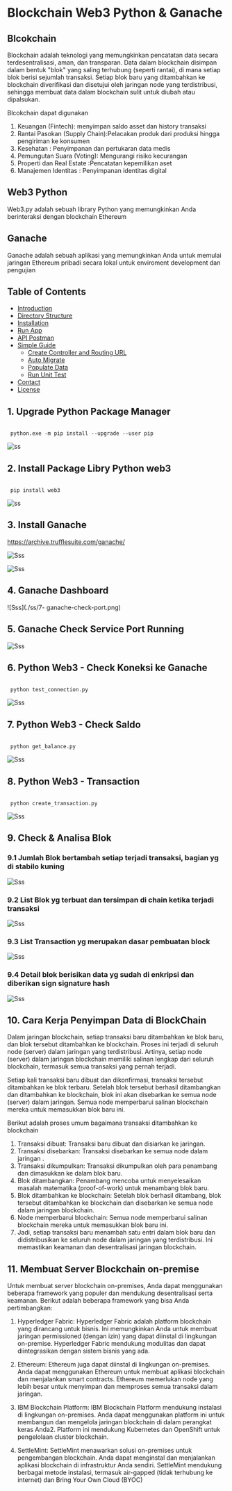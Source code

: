 # Blockchain Web3 Python & Ganache

## Blcokchain 
Blockchain adalah teknologi yang memungkinkan pencatatan data secara terdesentralisasi, aman, dan transparan. 
Data dalam blockchain disimpan dalam bentuk "blok" yang saling terhubung (seperti rantai), 
di mana setiap blok berisi sejumlah transaksi. 
Setiap blok baru yang ditambahkan ke blockchain diverifikasi dan disetujui oleh jaringan node yang terdistribusi, 
sehingga membuat data dalam blockchain sulit untuk diubah atau dipalsukan.

Blcokchain dapat digunakan 
1. Keuangan (Fintech): menyimpan saldo asset dan history transaksi 
2. Rantai Pasokan (Supply Chain):Pelacakan produk dari produksi hingga pengiriman ke konsumen
3. Kesehatan : Penyimpanan dan pertukaran data medis
4. Pemungutan Suara (Voting): Mengurangi risiko kecurangan
5. Properti dan Real Estate :Pencatatan kepemilikan aset
6. Manajemen Identitas : Penyimpanan identitas digital

## Web3 Python
Web3.py adalah sebuah library Python yang memungkinkan Anda berinteraksi dengan blockchain Ethereum


## Ganache
Ganache adalah sebuah aplikasi yang memungkinkan Anda untuk memulai jaringan Ethereum pribadi secara lokal
untuk enviroment development dan pengujian 


## Table of Contents
- [Introduction](#introduction)
- [Directory Structure](#directory-structure)
- [Installation](#installation)
- [Run App](#run-app)
- [API Postman](#API-Postmant)
- [Simple Guide](#simple-guide)
  - [Create Controller and Routing URL](#create-controller-and-routing-url)
  - [Auto Migrate](#auto-migrate)
  - [Populate Data](#populate-data)
  - [Run Unit Test](#run-unit-test)
- [Contact](#contact)
- [License](#license)

 
 
 
## 1. Upgrade Python Package Manager 

<pre><code>
 python.exe -m pip install --upgrade --user pip </code></pre>
 
![ss](./ss/1-pip-pip3-version.png)

## 2. Install Package Libry Python web3
 
 <pre><code>
 pip install web3 </code></pre>

 ![ss](./ss/2-python-install-web3.png)
 

## 3. Install Ganache

https://archive.trufflesuite.com/ganache/

![Sss](./ss/4-ganache-dowload.png)

![Sss](./ss/6-ganache-install.png)


## 4. Ganache Dashboard

![Sss](./ss/7- ganache-check-port.png)


## 5. Ganache Check Service Port Running 

![Sss](./ss/7-ganache-port.png)

## 6. Python Web3 - Check Koneksi ke Ganache

 <pre><code>
 python test_connection.py  </code></pre>

![Sss](./ss/7-ganache-test-koneksi.png)

## 7. Python Web3 - Check Saldo 

 <pre><code>
 python get_balance.py </code></pre>

![Sss](./ss/7-test-get-saldo.png)

## 8. Python Web3 - Transaction

 <pre><code>
 python create_transaction.py </code></pre>

![Sss](./ss/8-ubah-saldo.png)


## 9. Check & Analisa Blok 

### 9.1 Jumlah Blok bertambah setiap terjadi transaksi, bagian yg di stabilo kuning 
![Sss](./ss/9-jumlah-blok-bertambah.png)


### 9.2 List Blok yg terbuat dan tersimpan di chain ketika terjadi transaksi 
![Sss](./ss/10-list-blok.png)


### 9.3 List Transaction yg merupakan dasar pembuatan block
![Sss](./ss/11-list-transaction.png)


### 9.4 Detail blok berisikan data yg sudah di enkripsi dan diberikan sign signature hash
![Sss](./ss/11-detail-block-with-hash-signature.png)



## 10. Cara Kerja Penyimpan Data di BlockChain 

Dalam jaringan blockchain, setiap transaksi baru ditambahkan ke blok baru, dan blok tersebut ditambahkan ke blockchain. Proses ini terjadi di seluruh node (server) dalam jaringan yang terdistribusi. Artinya, setiap node (server) dalam jaringan blockchain memiliki salinan lengkap dari seluruh blockchain, termasuk semua transaksi yang pernah terjadi.

Setiap kali transaksi baru dibuat dan dikonfirmasi, transaksi tersebut ditambahkan ke blok terbaru. Setelah blok tersebut berhasil ditambangkan dan ditambahkan ke blockchain, blok ini akan disebarkan ke semua node (server) dalam jaringan. Semua node memperbarui salinan blockchain mereka untuk memasukkan blok baru ini.

Berikut adalah proses umum bagaimana transaksi ditambahkan ke blockchain

1. Transaksi dibuat: Transaksi baru dibuat dan disiarkan ke jaringan.
2. Transaksi disebarkan: Transaksi disebarkan ke semua node dalam jaringan .
3. Transaksi dikumpulkan: Transaksi dikumpulkan oleh para penambang dan dimasukkan ke dalam blok baru.
4. Blok ditambangkan: Penambang mencoba untuk menyelesaikan masalah matematika (proof-of-work) untuk menambang blok baru.
5. Blok ditambahkan ke blockchain: Setelah blok berhasil ditambang, blok tersebut ditambahkan ke blockchain dan disebarkan ke semua node dalam jaringan blockchain.
6. Node memperbarui blockchain: Semua node memperbarui salinan blockchain mereka untuk memasukkan blok baru ini.
7. Jadi, setiap transaksi baru menambah satu entri dalam blok baru dan didistribusikan ke seluruh node dalam jaringan yang terdistribusi. Ini memastikan keamanan dan desentralisasi jaringan blockchain.



## 11. Membuat Server Blockchain on-premise

Untuk membuat server blockchain on-premises, Anda dapat menggunakan beberapa framework yang populer dan mendukung desentralisasi serta keamanan. Berikut adalah beberapa framework yang bisa Anda pertimbangkan:

1. Hyperledger Fabric:
Hyperledger Fabric adalah platform blockchain yang dirancang untuk bisnis. Ini memungkinkan Anda untuk membuat jaringan permissioned (dengan izin) yang dapat diinstal di lingkungan on-premise.
Hyperledger Fabric mendukung modulitas dan dapat diintegrasikan dengan sistem bisnis yang ada.

2. Ethereum:
Ethereum juga dapat diinstal di lingkungan on-premises. Anda dapat menggunakan Ethereum untuk membuat aplikasi blockchain dan menjalankan smart contracts.
Ethereum memerlukan node yang lebih besar untuk menyimpan dan memproses semua transaksi dalam jaringan.


3. IBM Blockchain Platform:
IBM Blockchain Platform mendukung instalasi di lingkungan on-premises. Anda dapat menggunakan platform ini untuk membangun dan mengelola jaringan blockchain di dalam perangkat keras Anda2.
Platform ini mendukung Kubernetes dan OpenShift untuk pengelolaan cluster blockchain.


4. SettleMint:
SettleMint menawarkan solusi on-premises untuk pengembangan blockchain. Anda dapat menginstal dan menjalankan aplikasi blockchain di infrastruktur Anda sendiri.
SettleMint mendukung berbagai metode instalasi, termasuk air-gapped (tidak terhubung ke internet) dan Bring Your Own Cloud (BYOC)

